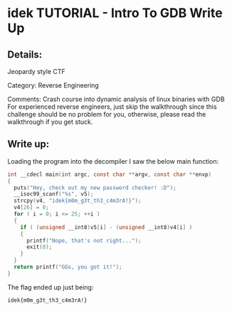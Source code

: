 # idek TUTORIAL - Intro To GDB Write Up

## Details:

Jeopardy style CTF

Category: Reverse Engineering

Comments: Crash course into dynamic analysis of linux binaries with GDB For experienced reverse engineers, just skip the walkthrough since this challenge should be no problem for you, otherwise, please read the walkthrough if you get stuck.

## Write up:

Loading the program into the decompiler I saw the below main function:

```c
int __cdecl main(int argc, const char **argv, const char **envp)
{
  puts("Hey, check out my new password checker! :D");
  __isoc99_scanf("%s", v5);
  strcpy(v4, "idek{m0m_g3t_th3_c4m3rA!}");
  v4[26] = 0;
  for ( i = 0; i <= 25; ++i )
  {
    if ( (unsigned __int8)v5[i] - (unsigned __int8)v4[i] )
    {
      printf("Nope, that's not right...");
      exit(0);
    }
  }
  return printf("GGs, you got it!");
}
```

The flag ended up just being:

```
idek{m0m_g3t_th3_c4m3rA!}
```
